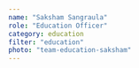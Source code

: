 ```yaml
---
name: "Saksham Sangraula"
role: "Education Officer"
category: education
filter: "education"
photo: "team-education-saksham"
---
```

